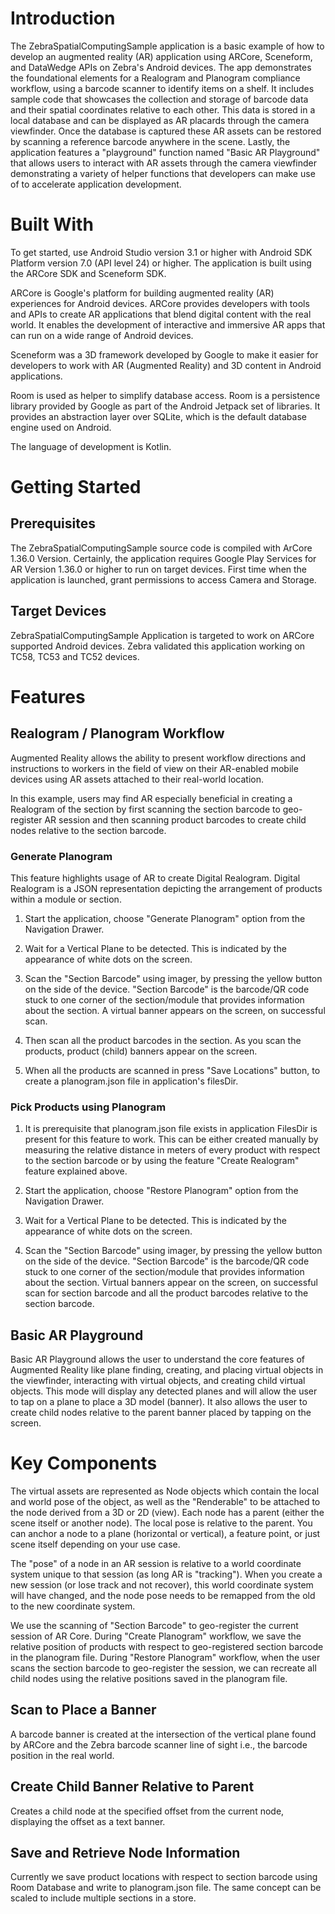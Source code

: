 # Introduction

The ZebraSpatialComputingSample application is a basic example of how to
develop an augmented reality (AR) application using ARCore, Sceneform,
and DataWedge APIs on Zebra\'s Android devices. The app demonstrates the
foundational elements for a Realogram and Planogram compliance workflow,
using a barcode scanner to identify items on a shelf. It includes sample
code that showcases the collection and storage of barcode data and their
spatial coordinates relative to each other. This data is stored in a
local database and can be displayed as AR placards through the camera
viewfinder. Once the database is captured these AR assets can be
restored by scanning a reference barcode anywhere in the scene. Lastly,
the application features a \"playground\" function named \"Basic AR
Playground\" that allows users to interact with AR assets through the
camera viewfinder demonstrating a variety of helper functions that
developers can make use of to accelerate application development.

# Built With

To get started, use Android Studio version 3.1 or higher with Android
SDK Platform version 7.0 (API level 24) or higher. The application is
built using the ARCore SDK and Sceneform SDK.

ARCore is Google\'s platform for building augmented reality (AR)
experiences for Android devices. ARCore provides developers with tools
and APIs to create AR applications that blend digital content with the
real world. It enables the development of interactive and immersive AR
apps that can run on a wide range of Android devices.

Sceneform was a 3D framework developed by Google to make it easier for
developers to work with AR (Augmented Reality) and 3D content in Android
applications.

Room is used as helper to simplify database access. Room is a
persistence library provided by Google as part of the Android Jetpack
set of libraries. It provides an abstraction layer over SQLite, which is
the default database engine used on Android.

The language of development is Kotlin.

# Getting Started

## Prerequisites

The ZebraSpatialComputingSample source code is compiled with ArCore
1.36.0 Version. Certainly, the application requires Google Play Services
for AR Version 1.36.0 or higher to run on target devices. First time
when the application is launched, grant permissions to access Camera and
Storage.

## Target Devices

ZebraSpatialComputingSample Application is targeted to work on ARCore
supported Android devices. Zebra validated this application working on
TC58, TC53 and TC52 devices.

# Features

## Realogram / Planogram Workflow

Augmented Reality allows the ability to present workflow directions and
instructions to workers in the field of view on their AR-enabled mobile
devices using AR assets attached to their real-world location.

In this example, users may find AR especially beneficial in creating a
Realogram of the section by first scanning the section barcode to
geo-register AR session and then scanning product barcodes to create
child nodes relative to the section barcode.

### Generate Planogram

This feature highlights usage of AR to create Digital Realogram. Digital
Realogram is a JSON representation depicting the arrangement of products
within a module or section.

1.  Start the application, choose "Generate Planogram" option from the
    Navigation Drawer.

2.  Wait for a Vertical Plane to be detected. This is indicated by the
    appearance of white dots on the screen.

3.  Scan the "Section Barcode" using imager, by pressing the yellow
    button on the side of the device. "Section Barcode" is the
    barcode/QR code stuck to one corner of the section/module that
    provides information about the section. A virtual banner appears on
    the screen, on successful scan.

4.  Then scan all the product barcodes in the section. As you scan the
    products, product (child) banners appear on the screen.

5.  When all the products are scanned in press "Save Locations" button,
    to create a planogram.json file in application's filesDir.

### Pick Products using Planogram

1.  It is prerequisite that planogram.json file exists in application
    FilesDir is present for this feature to work. This can be either
    created manually by measuring the relative distance in meters of
    every product with respect to the section barcode or by using the
    feature "Create Realogram" feature explained above.

2.  Start the application, choose "Restore Planogram" option
    from the Navigation Drawer.

3.  Wait for a Vertical Plane to be detected. This is indicated by the
    appearance of white dots on the screen.

4.  Scan the "Section Barcode" using imager, by pressing the yellow
    button on the side of the device. "Section Barcode" is the
    barcode/QR code stuck to one corner of the section/module that
    provides information about the section. Virtual banners appear on
    the screen, on successful scan for section barcode and all the
    product barcodes relative to the section barcode.

## Basic AR Playground

Basic AR Playground allows the user to understand the core features of
Augmented Reality like plane finding, creating, and placing virtual
objects in the viewfinder, interacting with virtual objects, and
creating child virtual objects. This mode will display any detected
planes and will allow the user to tap on a plane to place a 3D model
(banner). It also allows the user to create child nodes relative to the
parent banner placed by tapping on the screen.

# Key Components

The virtual assets are represented as Node objects which contain the
local and world pose of the object, as well as the "Renderable" to be
attached to the node derived from a 3D or 2D (view). Each node has a
parent (either the scene itself or another node). The local pose is
relative to the parent. You can anchor a node to a plane (horizontal or
vertical), a feature point, or just scene itself depending on your use
case.

The "pose" of a node in an AR session is relative to a world coordinate
system unique to that session (as long AR is "tracking"). When you
create a new session (or lose track and not recover), this world
coordinate system will have changed, and the node pose needs to be
remapped from the old to the new coordinate system.

We use the scanning of "Section Barcode" to geo-register the current
session of AR Core. During "Create Planogram" workflow, we save the relative
position of products with respect to geo-registered section barcode in
the planogram file. During "Restore Planogram" workflow, when the user scans the
section barcode to geo-register the session, we can recreate all child
nodes using the relative positions saved in the planogram file.

## Scan to Place a Banner

A barcode banner is created at the intersection of the vertical plane
found by ARCore and the Zebra barcode scanner line of sight i.e., the
barcode position in the real world.

## Create Child Banner Relative to Parent

Creates a child node at the specified offset from the current node,
displaying the offset as a text banner.

## Save and Retrieve Node Information

Currently we save product locations with respect to section barcode
using Room Database and write to planogram.json file. The same concept
can be scaled to include multiple sections in a store.
